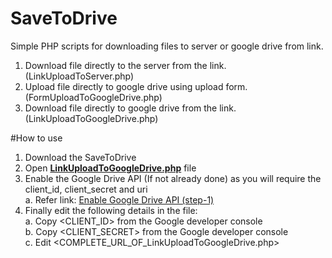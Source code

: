 # SaveToDrive
Simple PHP scripts for downloading files to server or google drive from link.

1. Download file directly to the server from the link. (LinkUploadToServer.php)
2. Upload file directly to google drive using upload form. (FormUploadToGoogleDrive.php)
3. Download file directly to google drive from the link. (LinkUploadToGoogleDrive.php)

#How to use
1. Download the SaveToDrive
2. Open <b><a href='https://github.com/ankitwasankar/SaveToDrive/blob/master/LinkUploadToGoogleDrive.php' target='_blank'>LinkUploadToGoogleDrive.php</a></b> file
3. Enable the Google Drive API  (If not already done) as you will require the client_id, client_secret and uri <br>
    a. Refer link: <a href='https://developers.google.com/drive/web/quickstart/quickstart-php' target='_blank'>Enable Google Drive API (step-1)</a> 
4. Finally edit the following details in the file:<br>
    a. Copy &lt;CLIENT_ID&gt; from the Google developer console  <br>
    b. Copy &lt;CLIENT_SECRET&gt; from the Google developer console <br>
    c. Edit &lt;COMPLETE_URL_OF_LinkUploadToGoogleDrive.php&gt;  <br>

